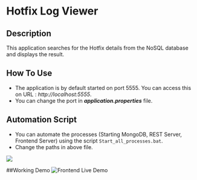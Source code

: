 # Hotfix Log Viewer

## Description

This application searches for the Hotfix details from the NoSQL database and displays the result.

## How To Use
- The application is by default started on port 5555. You can access this on URL : *http://localhost:5555*.
- You can change the port in ***application.properties*** file.

## Automation Script
- You can automate the processes (Starting MongoDB, REST Server, Frontend Server) using the script `Start_all_processes.bat`.
- Change the paths in above file.

![](https://komarev.com/ghpvc/?username=tingreavinash&color=green)

##Working Demo
![Frontend Live Demo](https://media.giphy.com/media/vFKqnCdLPNOKc/giphy.gif)